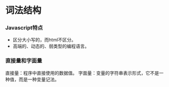 # 词法结构

### Javascript特点
- 区分大小写的，而html不区分。
- 高端的、动态的、弱类型的编程语言。

### 直接量和字面量
直接量：程序中直接使用的数据值。
字面量：变量的字符串表示形式，它不是一种值，而是一种变量记法。
